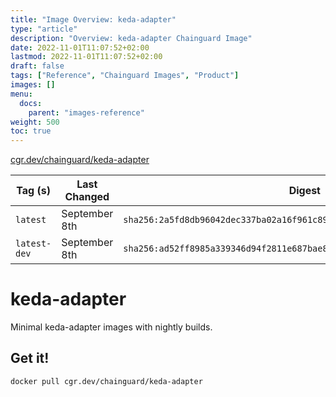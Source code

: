 ```yaml
---
title: "Image Overview: keda-adapter"
type: "article"
description: "Overview: keda-adapter Chainguard Image"
date: 2022-11-01T11:07:52+02:00
lastmod: 2022-11-01T11:07:52+02:00
draft: false
tags: ["Reference", "Chainguard Images", "Product"]
images: []
menu:
  docs:
    parent: "images-reference"
weight: 500
toc: true
---
```


[cgr.dev/chainguard/keda-adapter](https://github.com/chainguard-images/images/tree/main/images/keda-adapter)

| Tag (s)       | Last Changed  | Digest                                                                    |
|---------------|---------------|---------------------------------------------------------------------------|
|  `latest`     | September 8th | `sha256:2a5fd8db96042dec337ba02a16f961c891077efb1fa6dfe19f7db591e8ecf3ad` |
|  `latest-dev` | September 8th | `sha256:ad52ff8985a339346d94f2811e687bae8e8df8a645302b9b2de7d068d508df84` |

# keda-adapter

Minimal keda-adapter images with nightly builds.

## Get it!

```shell
docker pull cgr.dev/chainguard/keda-adapter
```
